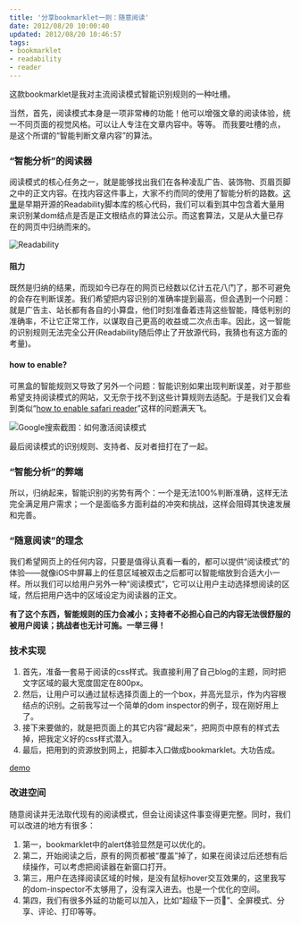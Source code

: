 ```yaml
---
title: '分享bookmarklet一则：随意阅读'
date: 2012/08/20 10:00:40
updated: 2012/08/20 10:46:57
tags:
- bookmarklet
- readability
- reader
---
```


这款bookmarklet是我对主流阅读模式智能识别规则的一种吐槽。

当然，首先，阅读模式本身是一项非常棒的功能！他可以增强文章的阅读体验，统一不同页面的视觉风格。可以让人专注在文章内容中。等等。
而我要吐槽的点，是这个所谓的“智能判断文章内容”的算法。

### “智能分析”的阅读器

阅读模式的核心任务之一，就是能够找出我们在各种凌乱广告、装饰物、页眉页脚之中的正文内容。在找内容这件事上，大家不约而同的使用了智能分析的路数。[这里](https://code.google.com/p/arc90labs-readability/source/browse/trunk/js/readability.js)是早期开源的Readability脚本库的核心代码，我们可以看到其中包含着大量用来识别某dom结点是否是正文根结点的算法公示。而这套算法，又是从大量已存在的网页中归纳而来的。

![Readability](/uploads/2012/08/3234165205.png)

#### 阻力

既然是归纳的结果，而现如今已存在的网页已经数以亿计五花八门了，那不可避免的会存在判断误差。我们希望把内容识别的准确率提到最高，但会遇到一个问题：就是广告主、站长都有各自的小算盘，他们时刻准备着违背这些智能，降低判别的准确率，不让它正常工作，以谋取自己更高的收益或二次点击率。因此，这一智能的识别规则无法完全公开(Readability随后停止了开放源代码，我猜也有这方面的考量)。

#### how to enable?

可黑盒的智能规则又导致了另外一个问题：智能识别如果出现判断误差，对于那些希望支持阅读模式的网站，又无奈于找不到这些计算规则去适配。于是我们又会看到类似“[how to enable safari reader](https://www.google.com/search?q=how-to-enable-safari-reader)”这样的问题满天飞。

![Google搜索截图：如何激活阅读模式](/uploads/2012/08/938520538.png)

最后阅读模式的识别规则、支持者、反对者扭打在了一起。

<!--more-->

### “智能分析”的弊端

所以，归纳起来，智能识别的劣势有两个：一个是无法100%判断准确，这样无法完全满足用户需求；一个是面临多方面利益的冲突和挑战，这样会阻碍其快速发展和完善。

### “随意阅读”的理念

我们希望网页上的任何内容，只要是值得认真看一看的，都可以提供“阅读模式”的体验——就像iOS中屏幕上的任意区域被双击之后都可以智能缩放到合适大小一样。所以我们可以给用户另外一种“阅读模式”，它可以让用户主动选择想阅读的区域，然后把用户选中的区域设定为阅读器的正文。

__有了这个东西，智能规则的压力会减小；支持者不必担心自己的内容无法很舒服的被用户阅读；挑战者也无计可施。一举三得！__

### 技术实现

1. 首先，准备一套易于阅读的css样式。我直接利用了自己blog的主题，同时把文字区域的最大宽度固定在800px。
2. 然后，让用户可以通过鼠标选择页面上的一个box，并高光显示，作为内容根结点的识别。之前我写过一个简单的dom inspector的例子，现在刚好用上了。
3. 接下来要做的，就是把页面上的其它内容“藏起来”，把网页中原有的样式去掉，把我定义好的css样式潜入。
4. 最后，把用到的资源放到网上，把脚本入口做成bookmarklet。大功告成。

[demo](/demos/dom-inspector/)

### 改进空间

随意阅读并无法取代现有的阅读模式，但会让阅读这件事变得更完整。同时，我们可以改进的地方有很多：

1. 第一，bookmarklet中的alert体验显然是可以优化的。
2. 第二，开始阅读之后，原有的网页都被“覆盖”掉了，如果在阅读过后还想有后续操作，可以考虑把阅读器在新窗口打开。
3. 第三，用户在选择阅读区域的时候，是没有鼠标hover交互效果的，这里我写的dom-inspector不太够用了，没有深入进去。也是一个优化的空间。
4. 第四，我们有很多外延的功能可以加入，比如“超级下一页”、全屏模式、分享、评论、打印等等。
